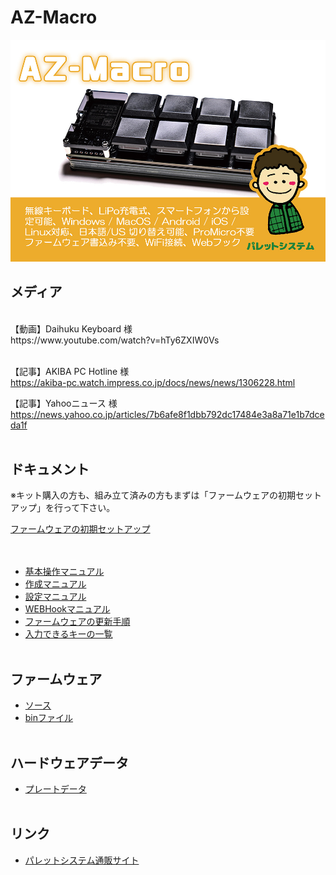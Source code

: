 # AZ-Macro

![ボード設定](/images/az_macro_top.jpg)


## メディア
<br>
【動画】Daihuku Keyboard 様<br>
https://www.youtube.com/watch?v=hTy6ZXIW0Vs
<br><br>

【記事】AKIBA PC Hotline 様<br>
https://akiba-pc.watch.impress.co.jp/docs/news/news/1306228.html
<br>

【記事】Yahooニュース 様<br>
https://news.yahoo.co.jp/articles/7b6afe8f1dbb792dc17484e3a8a71e1b7dceda1f
<br><br>

## ドキュメント
  
  ※キット購入の方も、組み立て済みの方もまずは「ファームウェアの初期セットアップ」を行って下さい。
  
[ファームウェアの初期セットアップ](/docs/firmware_write/)  
<br><br>

  
- [基本操作マニュアル](/docs/use_manual/)
- [作成マニュアル](/docs/az-macro-create-manual.pdf)
- [設定マニュアル](/docs/az-macro-setting-manual.pdf)
- [WEBHookマニュアル](/docs/webhook/)
- [ファームウェアの更新手順](/docs/firmware_update/)
- [入力できるキーの一覧](/docs/key_list/)
<br><br>


## ファームウェア

- [ソース](/firmware/)
- [binファイル](/firmware/bin/)
<br><br>

## ハードウェアデータ

- [プレートデータ](/plate/)
<br><br>

## リンク

- [パレットシステム通販サイト](https://palette-system.booth.pm/)

